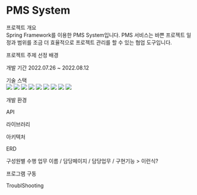 # PMS System

프로젝트 개요  
Spring Framework를 이용한 PMS System입니다.
PMS 서비스는 바쁜 프로젝트 일정과 범위를 조금 더 효율적으로 프로젝트 관리를 할 수 있는 협업 도구입니다.



프로젝트 주제 선정 배경



개발 기간
2022.07.26 ~ 2022.08.12


기술 스택  
<img src="https://img.shields.io/badge/java-007396?style=for-the-badge&logo=java&logoColor=white"> 
<img src="https://img.shields.io/badge/html5-E34F26?style=for-the-badge&logo=html5&logoColor=white">
<img src="https://img.shields.io/badge/css-1572B6?style=for-the-badge&logo=css3&logoColor=white"> 
<img src="https://img.shields.io/badge/javascript-F7DF1E?style=for-the-badge&logo=javascript&logoColor=black">
<img src="https://img.shields.io/badge/oracle-F80000?style=for-the-badge&logo=oracle&logoColor=white"> 
<img src="https://img.shields.io/badge/spring-6DB33F?style=for-the-badge&logo=spring&logoColor=white"> 
<img src="https://img.shields.io/badge/bootstrap-7952B3?style=for-the-badge&logo=bootstrap&logoColor=white">
<img src="https://img.shields.io/badge/jquery-0769AD?style=for-the-badge&logo=jquery&logoColor=white">
<img src="https://img.shields.io/badge/apache tomcat-F8DC75?style=for-the-badge&logo=apachetomcat&logoColor=white">


개발 환경



API



라이브러리



아키텍처



ERD



구성원별 수행 업무
이름 / 담당페이지 / 담당업무 / 구현기능 > 이런식?



프로그램 구동



TroublShooting


